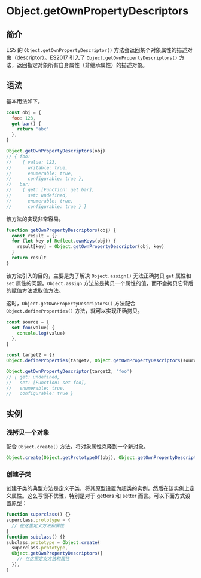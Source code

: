 # Object.getOwnPropertyDescriptors

## 简介

ES5 的 `Object.getOwnPropertyDescriptor()` 方法会返回某个对象属性的描述对象（descriptor）。ES2017 引入了 `Object.getOwnPropertyDescriptors()` 方法，返回指定对象所有自身属性（非继承属性）的描述对象。

## 语法

基本用法如下。

```javascript
const obj = {
  foo: 123,
  get bar() {
    return 'abc'
  },
}

Object.getOwnPropertyDescriptors(obj)
// { foo:
//    { value: 123,
//      writable: true,
//      enumerable: true,
//      configurable: true },
//   bar:
//    { get: [Function: get bar],
//      set: undefined,
//      enumerable: true,
//      configurable: true } }
```

该方法的实现非常容易。

```javascript
function getOwnPropertyDescriptors(obj) {
  const result = {}
  for (let key of Reflect.ownKeys(obj)) {
    result[key] = Object.getOwnPropertyDescriptor(obj, key)
  }
  return result
}
```

该方法引入的目的，主要是为了解决 `Object.assign()` 无法正确拷贝 `get` 属性和 `set` 属性的问题。`Object.assign` 方法总是拷贝一个属性的值，而不会拷贝它背后的赋值方法或取值方法。

这时，`Object.getOwnPropertyDescriptors()` 方法配合 `Object.defineProperties()` 方法，就可以实现正确拷贝。

```javascript
const source = {
  set foo(value) {
    console.log(value)
  },
}

const target2 = {}
Object.defineProperties(target2, Object.getOwnPropertyDescriptors(source))

Object.getOwnPropertyDescriptor(target2, 'foo')
// { get: undefined,
//   set: [Function: set foo],
//   enumerable: true,
//   configurable: true }
```

## 实例

### 浅拷贝一个对象

配合 `Object.create()` 方法，将对象属性克隆到一个新对象。

```javascript
Object.create(Object.getPrototypeOf(obj), Object.getOwnPropertyDescriptors(obj))
```

### 创建子类

创建子类的典型方法是定义子类，将其原型设置为超类的实例，然后在该实例上定义属性。这么写很不优雅，特别是对于 getters 和 setter 而言。可以下面方式设置原型：

```javascript
function superclass() {}
superclass.prototype = {
  // 在这里定义方法和属性
}
function subclass() {}
subclass.prototype = Object.create(
  superclass.prototype,
  Object.getOwnPropertyDescriptors({
    // 在这里定义方法和属性
  }),
)
```
